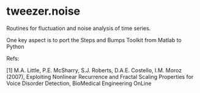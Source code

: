 # tweezer.noise

Routines for fluctuation and noise analysis of time series.

One key aspect is to port the Steps and Bumps Toolkit from Matlab to Python

Refs:

[1] M.A. Little, P.E. McSharry, S.J. Roberts, D.A.E. Costello, I.M.
Moroz (2007), Exploiting Nonlinear Recurrence and Fractal Scaling
Properties for Voice Disorder Detection, BioMedical Engineering OnLine
